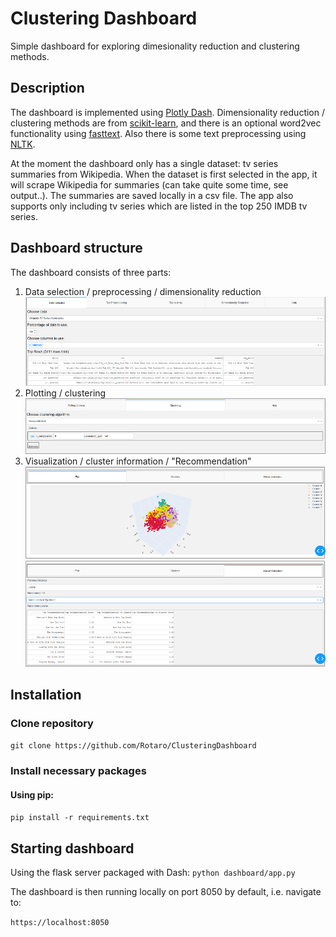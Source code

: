 # Clustering Dashboard 
Simple dashboard for exploring dimesionality reduction and clustering methods. 


## Description
The dashboard is implemented using [Plotly Dash](https://plot.ly/dash/). Dimensionality reduction / clustering methods
are from [scikit-learn](https://scikit-learn.org/stable/), and there is an optional word2vec functionality using 
[fasttext](https://fasttext.cc/). Also there is some text preprocessing using [NLTK](https://www.nltk.org/).

At the moment the dashboard only has a single dataset: tv series summaries from Wikipedia. When the dataset is first 
selected in the app, it will scrape Wikipedia for summaries (can take quite some time, see output..). The summaries are 
saved locally in a csv file. The app also supports only including tv series which are listed in the top 250 IMDB 
tv series. 

## Dashboard structure
The dashboard consists of three parts:
1. Data selection / preprocessing / dimensionality reduction
![alt text](./docs/data_selection_area.png "Data Selection")  
2. Plotting / clustering
![alt text](./docs/clustering_area.png "Data Selection") 
3. Visualization / cluster information / "Recommendation"
![alt text](./docs/plotting_area.png "Plot")
![alt text](./docs/recommendation_area.png "Recommendation") 

## Installation
### Clone repository
 
`git clone https://github.com/Rotaro/ClusteringDashboard`

### Install necessary packages
 
#### Using pip:

`pip install -r requirements.txt`

## Starting dashboard

Using the flask server packaged with Dash:
`python dashboard/app.py`

The dashboard is then running locally on port 8050 by default, i.e. navigate to:

`https://localhost:8050`